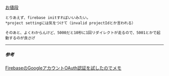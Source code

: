 [お値段](https://firebase.google.com/pricing/)
```
とりあえず、firebase initすればいいみたい。
*project settingには気をつけて（invalid projectIdとか言われる）

そのあと、よくわからんけど、5000だと10秒に1回リダイレクトが走るので、5001とかで起動するのが良さげ
```
---
##### 参考
[FirebaseのGoogleアカウントOAuth認証を試したのでメモ](http://qiita.com/cyokodog@github/items/eeedc5c94477602ec9f3)
